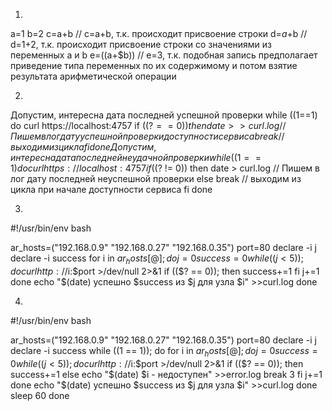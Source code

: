 1.
a=1
b=2
c=a+b  // c=a+b, т.к. происходит присвоение строки 
d=$a+$b // d=1+2, т.к. происходит присвоение строки со значениями из переменных a и b
e=$(($a+$b)) // e=3, т.к. подобная запись предполагает приведение типа переменных по их содержимому и потом взятие результата арифметической операции 

2.
Допустим, интересна дата последней успешной проверки
while ((1==1)
do
curl https://localhost:4757
if (($? == 0))
then
date >> curl.log // Пишем в лог дату успешной проверки доступности сервиса
break // выходим из цикла
fi
done
Допустим, интересна дата последней неудачной проверки
while ((1==1)
do
curl https://localhost:4757
if (($? != 0))
then
date > curl.log // Пишем в лог дату последней неуспешной проверки
else
break // выходим из цикла при начале доступности сервиса
fi
done


3.
#!/usr/bin/env bash

ar_hosts=("192.168.0.9" "192.168.0.27" "192.168.0.35")
port=80
declare -i j
declare -i success
for i in ${ar_hosts[@]}; do
  j=0
  success=0
  while ((j < 5)); do
    curl http://$i:$port >/dev/null 2>&1
    if (($? == 0)); then
      success+=1
    fi
    j+=1
  done
  echo "$(date) успешно $success из $j для узла $i" >>curl.log
done



4.
#!/usr/bin/env bash

ar_hosts=("192.168.0.9" "192.168.0.27" "192.168.0.35")
port=80
declare -i j
declare -i success
while ((1 == 1)); do
  for i in ${ar_hosts[@]}; do
    j=0
    success=0
    while ((j < 5)); do
      curl http://$i:$port >/dev/null 2>&1
      if (($? == 0)); then
        success+=1
      else
        echo "$(date) $i - недоступен" >>error.log
        break 3
      fi
      j+=1
    done
    echo "$(date) успешно $success из $j для узла $i" >>curl.log
  done
  sleep 60
done





